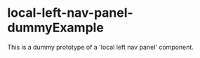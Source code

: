 # local-left-nav-panel-dummyExample
This is a dummy prototype of a 'local left nav panel' component.
